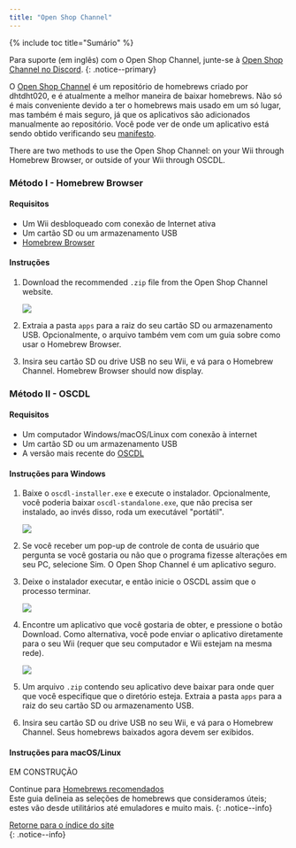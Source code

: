 ```yaml
---
title: "Open Shop Channel"
---
```


{% include toc title="Sumário" %}

Para suporte (em inglês) com o Open Shop Channel, junte-se à [Open Shop Channel no Discord](https://discord.gg/osc).
{: .notice--primary}

O [Open Shop Channel](https://oscwii.org/) é um repositório de homebrews criado por dhtdht020, e é atualmente a melhor maneira de baixar homebrews. Não só é mais conveniente devido a ter o homebrews mais usado em um só lugar, mas também é mais seguro, já que os aplicativos são adicionados manualmente ao repositório. Você pode ver de onde um aplicativo está sendo obtido verificando seu [manifesto](https://github.com/OpenShopChannel/Apps/tree/master/contents).

There are two methods to use the Open Shop Channel: on your Wii through Homebrew Browser, or outside of your Wii through OSCDL.

### Método I - Homebrew Browser

#### Requisitos

+ Um Wii desbloqueado com conexão de Internet ativa
+ Um cartão SD ou um armazenamento USB
+ [Homebrew Browser](https://oscwii.org/library/app/homebrew_browser)

#### Instruções

1. Download the recommended `.zip` file from the Open Shop Channel website.

    ![](/images/osc/zip-download-HBB.png)

1. Extraia a pasta `apps` para a raiz do seu cartão SD ou armazenamento USB. Opcionalmente, o arquivo também vem com um guia sobre como usar o Homebrew Browser.
1. Insira seu cartão SD ou drive USB no seu Wii, e vá para o Homebrew Channel. Homebrew Browser should now display.

### Método II - OSCDL

#### Requisitos

+ Um computador Windows/macOS/Linux com conexão à internet
+ Um cartão SD ou um armazenamento USB
+ A versão mais recente do [OSCDL](https://github.com/dhtdht020/osc-dl/releases/latest)

#### Instruções para Windows

1. Baixe o `oscdl-installer.exe` e execute o instalador. Opcionalmente, você poderia baixar `oscdl-standalone.exe`, que não precisa ser instalado, ao invés disso, roda um executável "portátil".

    ![](/images/osc/exe-download-OSCDL.png)

1. Se você receber um pop-up de controle de conta de usuário que pergunta se você gostaria ou não que o programa fizesse alterações em seu PC, selecione Sim. O Open Shop Channel é um aplicativo seguro.
1. Deixe o instalador executar, e então inicie o OSCDL assim que o processo terminar.

    ![](/images/osc/install-finished-OSCDL.png)

1. Encontre um aplicativo que você gostaria de obter, e pressione o botão Download. Como alternativa, você pode enviar o aplicativo diretamente para o seu Wii (requer que seu computador e Wii estejam na mesma rede).

    ![](/images/osc/app-download-OSCDL.png)

1. Um arquivo `.zip` contendo seu aplicativo deve baixar para onde quer que você especifique que o diretório esteja. Extraia a pasta `apps` para a raiz do seu cartão SD ou armazenamento USB.
1. Insira seu cartão SD ou drive USB no seu Wii, e vá para o Homebrew Channel. Seus homebrews baixados agora devem ser exibidos.

#### Instruções para macOS/Linux

EM CONSTRUÇÃO

Continue para [Homebrews recomendados](recommended-homebrew)<br> Este guia delineia as seleções de homebrews que consideramos úteis; estes vão desde utilitários até emuladores e muito mais.
{: .notice--info}

[Retorne para o índice do site](site-navigation)<br>
{: .notice--info}
